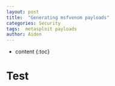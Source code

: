 ```yaml
---
layout: post
title:  "Generating msfvenom payloads"
categories: Security
tags:  metasploit payloads
author: Aiden
---
```


* content
{:toc}

# Test
